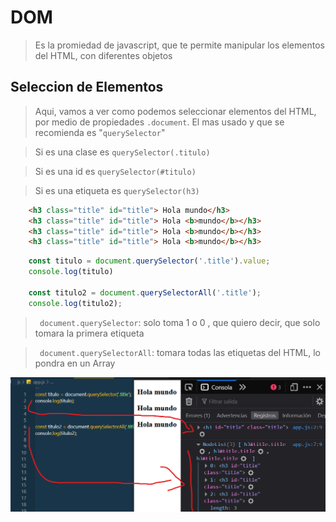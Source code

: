 # DOM

> Es la promiedad de javascript, que te permite manipular los elementos del HTML, con diferentes objetos

## Seleccion de Elementos

> Aqui, vamos a ver como podemos seleccionar elementos del HTML, por medio de propiedades `.document`. El mas usado y que se recomienda es "`querySelector`"

> Si es una clase es `querySelector(.titulo)`


>Si es una id es `querySelector(#titulo)`


> Si es una etiqueta es `querySelector(h3)`

```HTML
    <h3 class="title" id="title"> Hola mundo</h3>
    <h3 class="title" id="title"> Hola <b>mundo</b></h3>
    <h3 class="title" id="title"> Hola <b>mundo</b></h3>
    <h3 class="title" id="title"> Hola <b>mundo</b></h3> 
```

```JAVASCRIPT
    const titulo = document.querySelector('.title').value;
    console.log(titulo)

    const titulo2 = document.querySelectorAll('.title');
    console.log(titulo2);

```

> ` document.querySelector`: solo toma 1 o 0 , que quiero decir, que solo tomara la primera etiqueta 

> ` document.querySelectorAll`: tomara todas las etiquetas del HTML, lo pondra en un Array

![](img/mostar_DOM.png)
